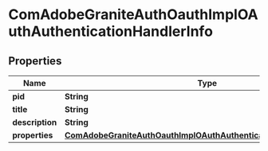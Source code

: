 
# ComAdobeGraniteAuthOauthImplOAuthAuthenticationHandlerInfo

## Properties
Name | Type | Description | Notes
------------ | ------------- | ------------- | -------------
**pid** | **String** |  |  [optional]
**title** | **String** |  |  [optional]
**description** | **String** |  |  [optional]
**properties** | [**ComAdobeGraniteAuthOauthImplOAuthAuthenticationHandlerProperties**](ComAdobeGraniteAuthOauthImplOAuthAuthenticationHandlerProperties.md) |  |  [optional]



